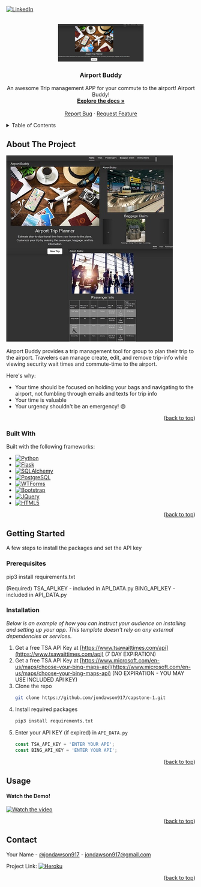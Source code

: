 



<!-- PROJECT SHIELDS -->
<!--
*** I'm using markdown "reference style" links for readability.
*** Reference links are enclosed in brackets [ ] instead of parentheses ( ).
*** See the bottom of this document for the declaration of the reference variables
*** for contributors-url, forks-url, etc. This is an optional, concise syntax you may use.
*** https://www.markdownguide.org/basic-syntax/#reference-style-links
-->

[![LinkedIn][linkedin-shield]][linkedin-url]



<!-- PROJECT LOGO -->
<br />
<div align="center">
  <a href="https://git.heroku.com/airport-buddy.git">
    <img src="images/thumbnail.jpg" alt="Logo" width="228" height="100">
  </a>

  <h3 align="center">Airport Buddy</h3>

  <p align="center">
    An awesome Trip management APP for your commute to the airport! Airport Buddy!
    <br />
    <a href="https://github.com/jondawson917/capstone-1/readme.md"><strong>Explore the docs »</strong></a>
    <br />
    <br />
    <a href="mailto:jondawson917@gmail.com">Report Bug</a>
    ·
    <a href="mailto:jondawson917@gmail.com">Request Feature</a>
  </p>
</div>



<!-- TABLE OF CONTENTS -->
<details>
  <summary>Table of Contents</summary>
  <ol>
    <li>
      <a href="#about-the-project">About The Project</a>
      <ul>
        <li><a href="#built-with">Built With</a></li>
      </ul>
    </li>
    <li>
      <a href="#getting-started">Getting Started</a>
      <ul>
        <li><a href="#prerequisites">Prerequisites</a></li>
        <li><a href="#installation">Installation</a></li>
        <li><a href="#Usage">Usage</a></li>
        <li><a href="#Contact">Contact</a></li>
      </ul>
    </li>
  </ol>
</details>



<!-- ABOUT THE PROJECT -->
## About The Project

[![Airport Buddy][product-screenshot]](https://git.heroku.com/airport-buddy.git)

Airport Buddy provides a trip management tool for group to plan their trip to the airport. 
Travelers can manage create, edit, and remove trip-info while viewing security wait times and commute-time to the airport.

Here's why:
* Your time should be focused on holding your bags and navigating to the airport, not fumbling through emails and texts for trip info
* Your time is valuable 
* Your urgency shouldn't be an emergency! :smile: 



<p align="right">(<a href="#readme-top">back to top</a>)</p>



### Built With

Built with the following frameworks:

* [![Python][Python-shield]][Python-url]
* [![Flask][Flask-shield]][Flask-url]
* [![SQLAlchemy][SQLAlchemy-shield]][SqlAlchemy-url]
* [![PostgreSQL][Postgres-shield]][Postgres-url]
* [![WTForms][WTForms-shield]][WTForms-url]
* [![Bootstrap][Bootstrap.com]][Bootstrap-url]
* [![JQuery][JQuery.com]][JQuery-url]
* [![HTML5][HTML-shield]][HTML-url]

<p align="right">(<a href="#readme-top">back to top</a>)</p>



<!-- GETTING STARTED -->
## Getting Started

A few steps to install the packages and set the API key

### Prerequisites

pip3 install requirements.txt

(Required) TSA_API_KEY - included in API_DATA.py
           BING_API_KEY - included in API_DATA.py


### Installation

_Below is an example of how you can instruct your audience on installing and setting up your app. This template doesn't rely on any external dependencies or services._

1. Get a free TSA API Key at [https://www.tsawaittimes.com/api](https://www.tsawaittimes.com/api) (7 DAY EXPIRATION)
2. Get a free TSA API Key at [https://www.microsoft.com/en-us/maps/choose-your-bing-maps-api](https://www.microsoft.com/en-us/maps/choose-your-bing-maps-api) (NO EXPIRATION - YOU MAY USE INCLUDED API KEY)
3. Clone the repo
   ```sh
   git clone https://github.com/jondawson917/capstone-1.git
   ```
3. Install required packages
   ```sh
   pip3 install requirements.txt
   ```
4. Enter your API KEY (if expired) in `API_DATA.py`
   ```js
   const TSA_API_KEY = 'ENTER YOUR API';
   const BING_API_KEY = 'ENTER YOUR API';
   ```

<p align="right">(<a href="#readme-top">back to top</a>)</p>



<!-- USAGE EXAMPLES -->
## Usage

#### Watch the Demo!

[![Watch the video](https://img.youtube.com/vi/G0MnTOLshXE/maxresdefault.jpg)](https://www.youtube.com/embed/G0MnTOLshXE)

<p align="right">(<a href="#readme-top">back to top</a>)</p>




<!-- CONTACT -->
## Contact

Your Name - [@jondawson917](https://twitter.com/jondawson917) - jondawson917@gmail.com

Project Link: [![Heroku][heroku-shield]][project-url]

<p align="right">(<a href="#readme-top">back to top</a>)</p>



<!-- LINKS & IMAGES -->
[contributors-shield]: https://img.shields.io/github/contributors/othneildrew/Best-README-Template.svg?style=for-the-badge
[contributors-url]: https://github.com/othneildrew/Best-README-Template/graphs/contributors
[forks-shield]: https://img.shields.io/github/forks/othneildrew/Best-README-Template.svg?style=for-the-badge
[forks-url]: https://github.com/othneildrew/Best-README-Template/network/members
[stars-shield]: https://img.shields.io/github/stars/othneildrew/Best-README-Template.svg?style=for-the-badge
[stars-url]: https://github.com/othneildrew/Best-README-Template/stargazers
[issues-shield]: https://img.shields.io/github/issues/othneildrew/Best-README-Template.svg?style=for-the-badge
[issues-url]: https://github.com/othneildrew/Best-README-Template/issues
[license-shield]: https://img.shields.io/github/license/othneildrew/Best-README-Template.svg?style=for-the-badge
[license-url]: https://github.com/othneildrew/Best-README-Template/blob/master/LICENSE.txt
[linkedin-shield]: https://img.shields.io/badge/-LinkedIn-black.svg?style=for-the-badge&logo=linkedin&colorB=555
[linkedin-url]: https://linkedin.com/in/jondawson917
[product-screenshot]: images/Airport_Buddy.jpg
[Bootstrap.com]: https://img.shields.io/badge/Bootstrap-563D7C?style=for-the-badge&logo=bootstrap&logoColor=white
[Bootstrap-url]: https://getbootstrap.com
[JQuery.com]: https://img.shields.io/badge/jQuery-0769AD?style=for-the-badge&logo=jquery&logoColor=white
[JQuery-url]: https://jquery.com
[HTML-url]: https://developer.mozilla.org/en-US/docs/Glossary/HTML5
[Flask-shield]: https://img.shields.io/badge/flask-%23000.svg?style=for-the-badge&logo=flask&logoColor=white
[Python-shield]: https://img.shields.io/badge/python-3670A0?style=for-the-badge&logo=python&logoColor=ffdd54
[Postgres-shield]: https://img.shields.io/badge/postgres-%23316192.svg?style=for-the-badge&logo=postgresql&logoColor=white
[HTML-shield]: https://img.shields.io/badge/HTML-239120?style=for-the-badge&logo=html5&logoColor=white
[SQLAlchemy-shield]: https://img.shields.io/badge/-SqlAlchemy-orange
[WTForms-shield]: https://img.shields.io/badge/-WTForms-lightgrey
[Heroku-shield]: https://img.shields.io/badge/heroku-%23430098.svg?style=for-the-badge&logo=heroku&logoColor=white
[project-url]: https://airport-buddy.herokuapp.com/
[Python-url]: https://python.org
[WTForms-url]: https://github.com/wtforms/wtforms
[Flask-url]: https://flask.palletsprojects.com/
[SQLAlchemy-url]: https://www.sqlalchemy.org/
[Postgres-url]: https://www.postgresql.org/
[video-url]: https://www.youtube.com/watch?v=G0MnTOLshXE
